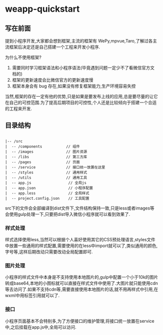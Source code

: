 # weapp-quickstart

## 写在前面

提到小程序开发,大家都会想到框架,主流的框架有 WePy,mpvue,Taro,了解过各主流框架后决定还是自己搭建一个工程来开发小程序.

为什么不使用框架?

1. 需要同时学习框架语法和小程序语法(毕竟遇到问题一定少不了看微信官方文档的)
2. 框架的更新速度会比微信官方的更新速度慢
3. 框架本身会有 bug 存在,如果没有修复框架能力,生产环境容易失控

当然,框架的存在一定有他的优势,只是如果是要发布上线的应用,总是要尽量的让它在自己的可控范围.为了提高后期项目的可控性,个人还是比较倾向于搭建一个合适的工程来开发.

## 目录结构

```

|-- /src
|  -- /components           // 组件
|  -- /images               // 图片资源
|  -- /libs                 // 第三方库
|  -- /pages                // 页面
|  -- /service              // 接口统一放置在这里
|  -- /styles               // 通用样式
|  -- /utils                // 通用工具
|  -- app.js                 // 全局js
|  -- app.json               // 小程序配置
|  -- app.less               // 全局样式
|  -- project.config.json    // 工具配置

```

src下的文件会全部编译到dist文件下,文件结构保持一致,只是less或者images等会使用gulp处理一下,只要把dist导入微信小程序就可以看到效果了.

### 样式处理

样式选择使用less,当然可以根据个人喜好使用其它的CSS预处理语言,styles文件中放置一些通用的样式配置,需要使用的在less中import就可以了,类似通用的颜色,字号等,这样后期改动只需要改动全局配置即可.

### 图片处理

小程序的样式文件中本身是不支持使用本地图片的,gulp中配置一个小于10k的图片转成base64,本地的小图标就可以直接在样式文件中使用了.大图片就只能使用cdn等去访问了.如果不支持cdn等,需要直接使用本地图片的话,就不用再样式中引用,在wxml中用<image>标签引用就可以了.

### 接口

小程序页面基本不会特别多,为了方便接口的维护管理,将接口统一放置在service中,之后挂载在app.js中,全局可以访问.

